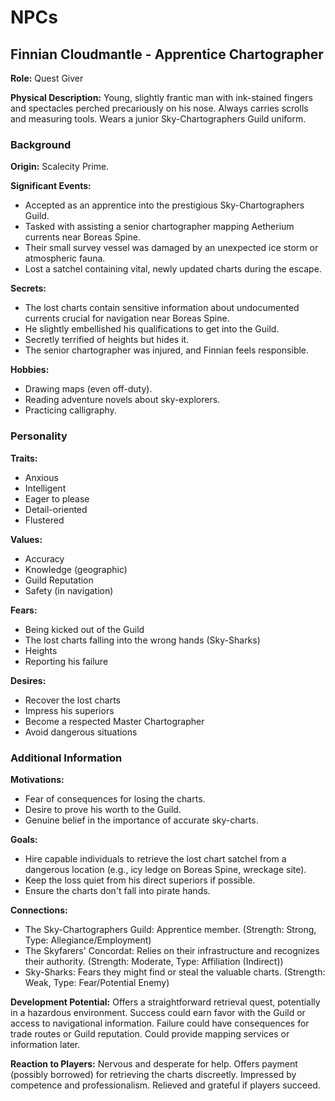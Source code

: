 # NPCs

## Finnian Cloudmantle - Apprentice Chartographer

**Role:** Quest Giver

**Physical Description:** Young, slightly frantic man with ink-stained fingers and spectacles perched precariously on his nose. Always carries scrolls and measuring tools. Wears a junior Sky-Chartographers Guild uniform.

### Background

**Origin:** Scalecity Prime.

**Significant Events:**
- Accepted as an apprentice into the prestigious Sky-Chartographers Guild.
- Tasked with assisting a senior chartographer mapping Aetherium currents near Boreas Spine.
- Their small survey vessel was damaged by an unexpected ice storm or atmospheric fauna.
- Lost a satchel containing vital, newly updated charts during the escape.

**Secrets:**
- The lost charts contain sensitive information about undocumented currents crucial for navigation near Boreas Spine.
- He slightly embellished his qualifications to get into the Guild.
- Secretly terrified of heights but hides it.
- The senior chartographer was injured, and Finnian feels responsible.

**Hobbies:**
- Drawing maps (even off-duty).
- Reading adventure novels about sky-explorers.
- Practicing calligraphy.

### Personality

**Traits:**
- Anxious
- Intelligent
- Eager to please
- Detail-oriented
- Flustered

**Values:**
- Accuracy
- Knowledge (geographic)
- Guild Reputation
- Safety (in navigation)

**Fears:**
- Being kicked out of the Guild
- The lost charts falling into the wrong hands (Sky-Sharks)
- Heights
- Reporting his failure

**Desires:**
- Recover the lost charts
- Impress his superiors
- Become a respected Master Chartographer
- Avoid dangerous situations

### Additional Information

**Motivations:**
- Fear of consequences for losing the charts.
- Desire to prove his worth to the Guild.
- Genuine belief in the importance of accurate sky-charts.

**Goals:**
- Hire capable individuals to retrieve the lost chart satchel from a dangerous location (e.g., icy ledge on Boreas Spine, wreckage site).
- Keep the loss quiet from his direct superiors if possible.
- Ensure the charts don't fall into pirate hands.

**Connections:**
- The Sky-Chartographers Guild: Apprentice member. (Strength: Strong, Type: Allegiance/Employment)
- The Skyfarers' Concordat: Relies on their infrastructure and recognizes their authority. (Strength: Moderate, Type: Affiliation (Indirect))
- Sky-Sharks: Fears they might find or steal the valuable charts. (Strength: Weak, Type: Fear/Potential Enemy)

**Development Potential:** Offers a straightforward retrieval quest, potentially in a hazardous environment. Success could earn favor with the Guild or access to navigational information. Failure could have consequences for trade routes or Guild reputation. Could provide mapping services or information later.

**Reaction to Players:** Nervous and desperate for help. Offers payment (possibly borrowed) for retrieving the charts discreetly. Impressed by competence and professionalism. Relieved and grateful if players succeed.
